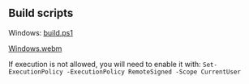 ## Build scripts

Windows: [build.ps1](\build.ps1)

[Windows.webm](https://github.com/dnjulek/vapoursynth-zip/assets/31626592/45366272-a168-4214-bd24-f773c7f14400)

If execution is not allowed, you will need to enable it with: ``Set-ExecutionPolicy -ExecutionPolicy RemoteSigned -Scope CurrentUser``
